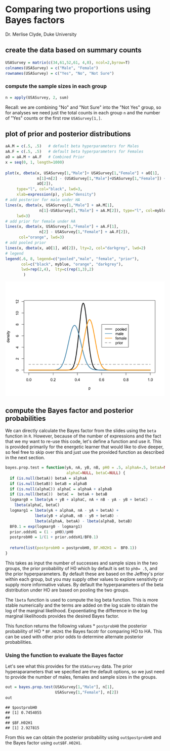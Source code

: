 Comparing two proportions using Bayes factors
================
Dr. Merlise Clyde, Duke University

create the data based on summary counts
---------------------------------------

``` r
USASurvey = matrix(c(34,61,52,61, 4,0), ncol=2,byrow=T)
colnames(USASurvey) = c("Male", "Female")
rownames(USASurvey) = c("Yes", "No", "Not Sure")
```

### compute the sample sizes in each group

``` r
n = apply(USASurvey, 2, sum)
```

Recall: we are combining "No" and "Not Sure" into the "Not Yes" group, so for analyses we need just the total counts in each group `n` and the number of "Yes" counts or the first row `USASurvey[1,]`.

plot of prior and posterior distributions
-----------------------------------------

``` r
aA.M = c(.5, .5)   # default beta hyperparameters for Males
aA.F = c(.5, .5)   # default beta hyperparameters for Females
aO = aA.M + aA.F   # Combined Prior
x = seq(0, 1, length=1000)

plot(x, dbeta(x, USASurvey[1,"Male"]+ USASurvey[1,"Female"] + aO[1], 
              n[1]+n[2] - (USASurvey[1,"Male"]+USASurvey[1,"Female"]) +  
              aO[2]), 
     type="l", col="black", lwd=3, 
     xlab=expression(p), ylab="density")
# add posterior for male under HA
lines(x, dbeta(x, USASurvey[1,"Male"] + aA.M[1], 
               n[1]-USASurvey[1,"Male"] + aA.M[2]), type="l", col=myblue,
     lwd=3)
# add prior for female under HA
lines(x, dbeta(x, USASurvey[1,"Female"] + aA.F[1],  
               n[2] - USASurvey[1,"Female"] + aA.F[2]), 
      col="orange", lwd=3)
# add pooled prior
lines(x, dbeta(x, aO[1], aO[2]), lty=2, col="darkgrey", lwd=2)
# legend
legend(.6, 8, legend=c("pooled","male", "female", "prior"), 
       col=c("black", myblue, "orange", "darkgrey"),
       lwd=rep(2,4),  lty=c(rep(1,3),2)
        )
```

![](4.3.1b_comparing_two_proportions_using_Bayes_factors_files/figure-markdown_github/plot-1.png)

compute the Bayes factor and posterior probabilities
----------------------------------------------------

We can directly calculate the Bayes factor from the slides using the `beta` function in `R`. However, because of the number of expressions and the fact that we my want to re-use this code, let's define a function and use it. This is provided primarily for the energetic learner that would like to dive deeper, so feel free to skip over this and just use the provided function as described in the next section.

``` r
bayes.prop.test = function(yA, nA, yB, nB, pH0 = .5, alphaA=.5, betaA=NULL,alphaB=.5, betaB=NULL,
                           alphaC=NULL, betaC=NULL) {
  if (is.null(betaA)) betaA = alphaA
  if (is.null(betaB)) betaB = alphaB
  if (is.null(alphaC)) alphaC = alphaA + alphaB
  if (is.null(betaC))  betaC =  betaA + betaB
  logmarg0 = lbeta(yA + yB + alphaC, nA + nB - yA - yB + betaC) -
    lbeta(alphaC, betaC)
  logmarg1 = lbeta(yA + alphaA, nA - yA + betaA) + 
             lbeta(yB + alphaB, nB - yB + betaB) -
             lbeta(alphaA, betaA) - lbeta(alphaB, betaB)
  BF0.1 = exp(logmarg0 - logmarg1)
  prior.oddsH1 = (1 - pH0)/pH0
  postprobH0 = 1/(1 + prior.oddsH1/BF0.1)

  return(list(postprobH0 = postprobH0, BF.H02H1 =  BF0.1))
}
```

This takes as input the number of successes and sample sizes in the two groups, the prior probability of H0 which by default is set to `ph0= .5`, and the prior hyperparameters. By default these are based on the Jeffrey's prior within each group, but you may supply other values to explore sensitivity or supply more informative values. By default the hyperparameters of the beta distribution under HO are based on pooling the two groups.

The `lbeta` function is used to compute the log beta function. This is more stable numerically and the terms are added on the log scale to obtain the log of the marginal likelihood. Expoentiating the difference in the log marginal likelihoods provides the desired Bayes factor.

This function returns the following values \* `postprobH0` the posterior probability of HO \* `BF.H02H1` the Bayes facotr for comparing HO to HA. This can be used with other prior odds to determine alternate posterior probabilities.

### Using the function to evaluate the Bayes factor

Let's see what this provides for the `USASurvey` data. The prior hyperaparameters that we specified are the default options, so we just need to provide the number of males, females and sample sizes in the groups.

``` r
out = bayes.prop.test(USASurvey[1,"Male"], n[1], 
                      USASurvey[1,"Female"], n[2])
out
```

    ## $postprobH0
    ## [1] 0.7454055
    ## 
    ## $BF.H02H1
    ## [1] 2.927815

From this we can obtain the posterior probability using `out$postprobH0` and the Bayes factor using `out$BF.H02H1`.
